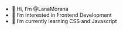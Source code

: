 - 👋 Hi, I’m @LanaMorana
- 👀 I’m interested in Frontend Development
- 🌱 I’m currently learning CSS and Javascript

<!---
LanaMorana/LanaMorana is a ✨ special ✨ repository because its `README.md` (this file) appears on your GitHub profile.
You can click the Preview link to take a look at your changes.
--->
